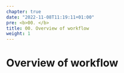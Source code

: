 ```yaml
---
chapter: true
date: "2022-11-08T11:19:11+01:00"
pre: <b>00. </b>
title: 00. Overview of workflow
weight: 1
---
```


# Overview of workflow
